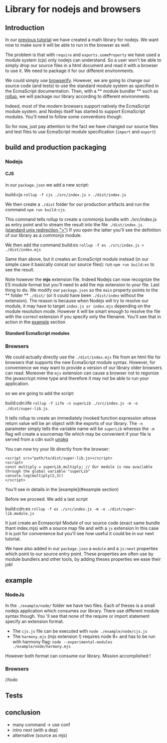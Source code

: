 # Library for nodejs and browsers

## Introduction

In our [previous tutorial]() we have created a math library for nodejs. We want now to make sure it will be able to run in the browser as well.

The problem is that with `require` and `exports.someProperty` we have used a module system (cjs) only nodejs can understand. So a user won't be able to simply drop our source files in a html document and read it with a browser to use it.
We need to package it for our different environments.

We could simply use [browserify](). However, we are going to change our source code (and tests) to use the standard module system as specified in the EcmaScript documentation.
Then, with a ** module bundler ** such as [rollup](), we will package our library according to different environments.

Indeed, most of the modern browsers support natively the EcmaScript module system.
and Nodejs itself has started to support EcmaScript modules. You'll need to follow some conventions though.

So for now, just pay attention to the fact we have changed our source files and test files to use EcmaScript module specification (`import` and `export`)

## build and production packaging

### Nodejs

#### CJS

in our `package.json` we add a new script:

build:cjs `rollup -f cjs ./src/index.js > ./dist/index.js`

We then create a `./dist` folder for our production artifacts and run the command `npm run build:cjs`.

This command tells rollup to create a commonjs bundle with ./src/index.js as entry point and to stream the result into the file `./dist/index.js`. ([standard unix redirection ">"]())
If you open the latter you'll see the definition of our library as a commonjs module.

We then add the command build:es `rollup -f es ./src/index.js > ./dist/index.mjs`

Same than above, but it creates an EcmaScript module instead (in our simple case it basically concat our source files): run `npm run build:es` to see the result.

Note however the **mjs** extension file. Indeed Nodejs can now recognize the ES module format but you'll need to add the mjs extension to your file.
Last thing to do. We modify our `package.json` so the `main` property points to the ** folder ** `./dist/` (or it could have been `./dist/index` without the extension).
The reason is because when Nodejs will try to resolve our module, it may have to target `index.js or index.mjs` depending on the module resolution mode. However it will be smart enough to resolve the file with the correct extension if you specify only the filename.
You'll see that in action in the [example](#example) section

#### Standard EcmaScript modules

### Browsers

We could actually directly use the `./dist/index.mjs` file from an html file for browsers that supports the new EcmaScript module syntax. However, for convenience we may want to provide a version of our library
older browsers can read. Moreover the `mjs` extension can cause a browser not to regonize the javascricpt mime type and therefore it may not be able to run your application.

so we are going to add the script:

build:cdn:iife
`rollup -f iife -n superLib ./src/index.js -m -o ./dist/super-lib.js`.

It tells rollup to create an immediately invoked function expression whose return value will be an object with the exports of our library. The `-n`
parameter simply tells the variable name will be `superLib` whereas the `-m` flag will create a sourcemap file which may be convenient if your file is served from a cdn such [unpkg]()

You can now try your lib directly from the browser:
```Markup
<script src="path/to/dist/super-lib.js></script>
<script>
const multiply = superLib.multiply; // Our module is now available through the global variable "superLib"
console.log(multiply(2,3))
</script>
```

You'll see in details in the [example](#example section)

Before we proceed. We add a last script

build:cdn:es `rollup -f es ./src/index.js -m -o ./dist/super-lib.module.js`

It just create an Ecmascript Module of our source code (exact same bundle thant index.mjs) with a source map file and with a `js` extension
In this case it is just for convenience but you'll see how useful it could be in our next tutorial.

We have also added in our `package.json` a `module` and a `js:next` properties which point to our source entry point. These properties are often use by module bundlers and other tools, by adding theses properties we ease their job!

## example

### NodeJs

In the `./example/node/` folder we have two files. Each of theses is a small nodejs application which consumes our library. There use different module syntax though.
You 'll see that none of the require or import statement specify an extension format.
* The `cjs.js` file can be executed with `node ./example/node/cjs.js`
* The `harmony.mjs` (mjs extension !) requires node 8+ and has to be run with harmony flag: `node --experimental-modules ./example/node/harmony.mjs`

However both format can consume our library. Mission accomplished !

### Browsers

//todo

## Tests


## conclusion

- many command -> use conf
- intro next (with a dep)
- alternative (source as mjs)
